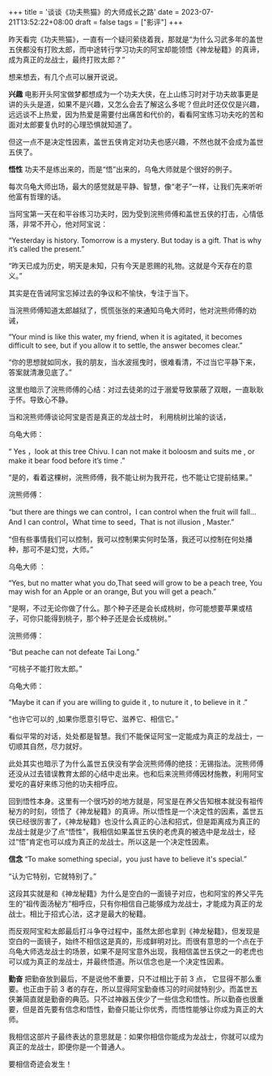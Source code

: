 +++
title = '谈谈《功夫熊猫》的大师成长之路'
date = 2023-07-21T13:52:22+08:00
draft = false
tags = ["影评"]
+++

昨天看完《功夫熊猫》，一直有一个疑问萦绕着我，那就是“为什么习武多年的盖世五侠都没有打败太郎，而中途转行学习功夫的阿宝却能领悟《神龙秘籍》的真谛，成为真正的龙战士，最终打败太郎？”

想来想去，有几个点可以展开说说。

**兴趣**
电影开头阿宝做梦都想成为一个功夫大侠，在上山练习时对于功夫故事更是讲的头头是道，如果不是兴趣，又怎么会去了解这么多呢？但此时还仅仅是兴趣，远远谈不上热爱，因为热爱是需要付出痛苦和代价的，看看阿宝练习功夫吃的苦和面对太郎要复仇时的心理恐惧就知道了。

但这一点不是决定性因素，盖世五侠肯定对功夫也感兴趣，不然也就不会成为盖世五侠了。

**悟性**
功夫不是练出来的，而是“悟”出来的，乌龟大师就是个很好的例子。

每次乌龟大师出场，最大的感觉就是平静、智慧，像“老子”一样，让我们先来听听他富有哲理的话。

当阿宝第一天在和平谷练习功夫时，因为受到浣熊师傅和盖世五侠的打击，心情低落，非常不开心，他对阿宝说：

“Yesterday is history. Tomorrow is a mystery. But today is a gift. That is why it’s called the present.”

“昨天已成为历史，明天是未知，只有今天是恩赐的礼物。这就是今天存在的意义。”

其实是在告诫阿宝忘掉过去的争议和不愉快，专注于当下。

当浣熊师傅知道太郎越狱了，慌慌张张的来通知乌龟大师时，他对浣熊师傅的劝诫，

“Your mind is like this water, my friend, when it is agitated, it becomes difficult to see, but if you allow it to settle, the answer becomes clear.”

“你的思想就如同水，我的朋友，当水波摇曳时，很难看清，不过当它平静下来，答案就清澈见底了。”

这里也暗示了浣熊师傅的心结：对过去徒弟的过于溺爱导致蒙蔽了双眼，一直耿耿于怀。导致心不静。

当和浣熊师傅谈论阿宝是否是真正的龙战士时， 利用桃树比喻的谈话，

乌龟大师：

“ Yes ，look at this tree Chivu. I can not make it boloosm and suits me , or make it bear food before it’s time .”

“是的，看着这棵树，浣熊师傅，我不能让树为我开花，也不能让它提前结果。”

浣熊师傅：

“but there are things we can control，I can control when the fruit will fall... And I can control，What time to seed，That is not illusion , Master.”

“但有些事情我们可以控制，我可以控制果实何时坠落，我还可以控制在何处播种，那可不是幻觉，大师。”

乌龟大师 ：

“Yes, but no matter what you do,That seed will grow to be a peach tree, You may wish for an Apple or an orange, But you will get a peach.”

“是啊，不过无论你做了什么。那个种子还是会长成桃树，你可能想要苹果或桔子，可你只能得到桃子，那个种子还是会长成桃树。”

浣熊师傅：

“But peache can not defeate Tai Long.”

“可桃子不能打败太郎。”

乌龟大师：

“Maybe it can if you are willing to guide it , to nuture it , to believe in it .”

“也许它可以的 ,如果你愿意引导它、滋养它、相信它。”

看似平常的对话，处处都是智慧。我们不能保证阿宝一定能成为真正的龙战士，一切顺其自然，尽力就好。

此处其实也暗示了为什么盖世五侠没有学会浣熊师傅的绝技：无锡指法。浣熊师傅还没从过去错误教育太郎的心结中走出来。也和后来浣熊师傅因材施教，利用阿宝爱吃的喜好来练习他的功夫相呼应。

回到悟性本身。这里有一个很巧妙的地方就是，阿宝是在养父告知根本就没有祖传秘方的时刻，领悟了《神龙秘籍》的真谛。所以悟性是一个决定性的因素，盖世五侠已经很厉害了，《神龙秘籍》也没什么真正的心法和招式，但是距离成为真正的龙战士就是少了点“悟性”，我相信如果盖世五侠的老虎真的被选中是龙战士，经过“悟”肯定也可以成为真正的龙战士。所以这是一个决定性因素。

**信念**
“To make something special，you just have to believe it's special.”

“认为它特别，它就特别了。”

这段其实就是和《神龙秘籍》为什么是空白的一面镜子对应，也和阿宝的养父平先生的“祖传面汤秘方”相呼应，只有你相信自己能够成为龙战士，才能成为真正的龙战士。相比于招式心法，这才是最大的秘籍。

而反观阿宝和太郎最后打斗争夺过程中，虽然太郎也拿到《神龙秘籍》，但发现是空白的一面镜子，始终不相信这是真的，形成鲜明对比。而很有意思的一个点在于乌龟大师选龙战士的场景，如果不是阿宝意外出现，我相信盖世五侠之一的老虎也可以成为真正的龙战士，并最终悟道。所以信念也是一个决定性因素。

**勤奋**
把勤奋放到最后，不是说他不重要，只不过相比于前 3 点， 它显得不那么重要。也正由于前 3 者的存在，所以显得阿宝勤奋练习的时间就特别少。而盖世五侠兼简直就是勤奋的典范。只不过神器五侠少了一些信念和悟性。所以勤奋也很重要，但是首先要有信念和悟性，勤奋只能让你优秀，而悟性能够让你成为真正的大师。

我相信这部片子最终表达的意思就是：如果你相信你能成为龙战士，你就可以成为真正的龙战士，即便你是一个普通人。

要相信奇迹会发生！ 
